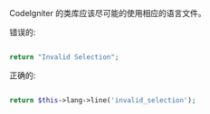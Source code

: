 CodeIgniter 的类库应该尽可能的使用相应的语言文件。

错误的:

```PHP

return "Invalid Selection";

```

正确的:

```PHP

return $this->lang->line('invalid_selection');

```

